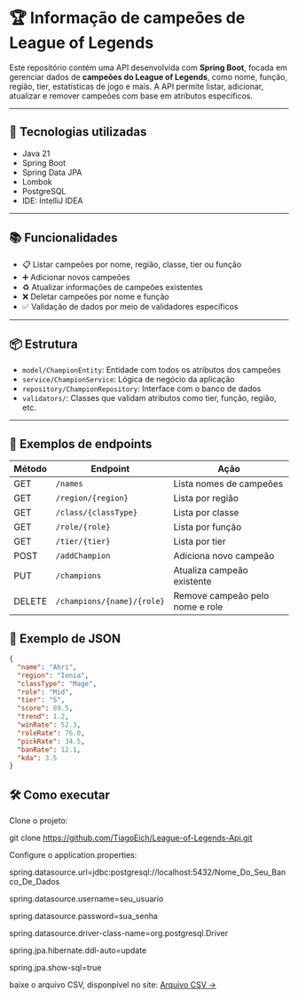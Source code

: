 # 🏆 Informação de campeões de League of Legends

Este repositório contém uma API desenvolvida com **Spring Boot**, focada em gerenciar dados de **campeões do League of Legends**, como nome, função, região, tier, estatísticas de jogo e mais. A API permite listar, adicionar, atualizar e remover campeões com base em atributos específicos.

---

## 🚀 Tecnologias utilizadas

- Java 21
- Spring Boot
- Spring Data JPA
- Lombok
- PostgreSQL
- IDE: IntelliJ IDEA

---

## 📚 Funcionalidades

- 📋 Listar campeões por nome, região, classe, tier ou função
- ➕ Adicionar novos campeões
- ♻️ Atualizar informações de campeões existentes
- ❌ Deletar campeões por nome e função
- ✅ Validação de dados por meio de validadores específicos

---

## 📦 Estrutura

- `model/ChampionEntity`: Entidade com todos os atributos dos campeões
- `service/ChampionService`: Lógica de negócio da aplicação
- `repository/ChampionRepository`: Interface com o banco de dados
- `validators/`: Classes que validam atributos como tier, função, região, etc.

---

## 📌 Exemplos de endpoints

| Método | Endpoint                     | Ação                              |
|--------|------------------------------|-----------------------------------|
| GET    | `/names`                     | Lista nomes de campeões           |
| GET    | `/region/{region}`           | Lista por região                  |
| GET    | `/class/{classType}`         | Lista por classe                  |
| GET    | `/role/{role}`               | Lista por função                  |
| GET    | `/tier/{tier}`               | Lista por tier                    |
| POST   | `/addChampion`               | Adiciona novo campeão             |
| PUT    | `/champions`                 | Atualiza campeão existente        |
| DELETE | `/champions/{name}/{role}`   | Remove campeão pelo nome e role   |


## 🧪 Exemplo de JSON

```json
{
  "name": "Ahri",
  "region": "Ionia",
  "classType": "Mage",
  "role": "Mid",
  "tier": "S",
  "score": 89.5,
  "trend": 1.2,
  "winRate": 52.3,
  "roleRate": 76.0,
  "pickRate": 34.5,
  "banRate": 12.1,
  "kda": 3.5
}
```
## 🛠️ Como executar
Clone o projeto:

git clone https://github.com/TiagoEich/League-of-Legends-Api.git


Configure o application.properties:

spring.datasource.url=jdbc:postgresql://localhost:5432/Nome_Do_Seu_Banco_De_Dados

spring.datasource.username=seu_usuario

spring.datasource.password=sua_senha

spring.datasource.driver-class-name=org.postgresql.Driver

spring.jpa.hibernate.ddl-auto=update

spring.jpa.show-sql=true



baixe o arquivo CSV, disponpível no site: [Arquivo CSV ->](https://www.kaggle.com/datasets/uskeche/leauge-of-legends-champions-dataset)

